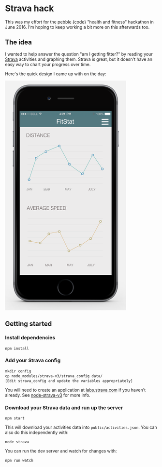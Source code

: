 # Strava hack

This was my effort for the [pebble {code}](http://pebblecode.com/) "health and fitness" hackathon in June 2016. 
I'm hoping to keep working a bit more on this afterwards too.

## The idea

I wanted to help answer the question "am I getting fitter?" by reading your [Strava](https://www.strava.com/) activities 
and graphing them. Strava is great, but it doesn't have an easy way to chart your progress over time.

Here's the quick design I came up with on the day:

<img src="docs/strava-hack-design.png?raw=true" width="400px" alt="Design"/>


## Getting started

### Install dependencies

    npm install

### Add your Strava config

    mkdir config
    cp node_modules/strava-v3/strava_config data/
    [Edit strava_config and update the variables appropriately]

You will need to create an application at [labs.strava.com](http://labs.strava.com/developers/) if you haven't already.
See [node-strava-v3](https://github.com/UnbounDev/node-strava-v3) for more info.

### Download your Strava data and run up the server

    npm start

This will download your activities data into `public/activities.json`. You can also do this independently with:

    node strava

You can run the dev server and watch for changes with:

    npm run watch
